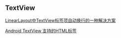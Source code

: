 ## TextView

[LinearLayout中TextView标签项自动换行的一种解决方案](http://blog.csdn.net/freesonhp/article/details/38850807)

[Android TextView 支持的HTML标签](http://blog.csdn.net/luckily01/article/details/7714362)